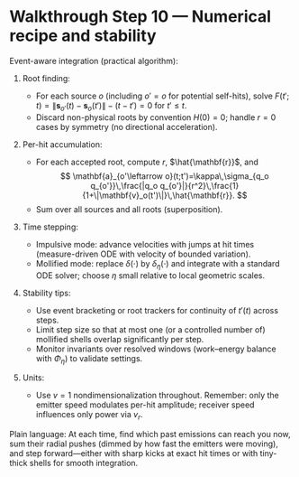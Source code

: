 # Walkthrough Step 10 — Numerical recipe and stability

Event-aware integration (practical algorithm):

1. Root finding:
   - For each source $o$ (including $o'=o$ for potential self-hits), solve $F(t';t)=\|\mathbf{s}_{o'}(t)-\mathbf{s}_o(t')\|-(t-t')=0$ for $t'\le t$.
   - Discard non-physical roots by convention $H(0)=0$; handle $r=0$ cases by symmetry (no directional acceleration).

2. Per-hit accumulation:
   - For each accepted root, compute $r$, $\hat{\mathbf{r}}$, and
     $$
     \mathbf{a}_{o'\leftarrow o}(t;t')=\kappa\,\sigma_{q_o q_{o'}}\,\frac{|q_o q_{o'}|}{r^2}\,\frac{1}{1+\|\mathbf{v}_o(t')\|}\,\hat{\mathbf{r}}.
     $$
   - Sum over all sources and all roots (superposition).

3. Time stepping:
   - Impulsive mode: advance velocities with jumps at hit times (measure-driven ODE with velocity of bounded variation).
   - Mollified mode: replace $\delta(\cdot)$ by $\delta_\eta(\cdot)$ and integrate with a standard ODE solver; choose $\eta$ small relative to local geometric scales.

4. Stability tips:
   - Use event bracketing or root trackers for continuity of $t'(t)$ across steps.
   - Limit step size so that at most one (or a controlled number of) mollified shells overlap significantly per step.
   - Monitor invariants over resolved windows (work–energy balance with $\Phi_\eta$) to validate settings.

5. Units:
   - Use $v=1$ nondimensionalization throughout. Remember: only the emitter speed modulates per-hit amplitude; receiver speed influences only power via $v_r$.

Plain language: At each time, find which past emissions can reach you now, sum their radial pushes (dimmed by how fast the emitters were moving), and step forward—either with sharp kicks at exact hit times or with tiny-thick shells for smooth integration.
